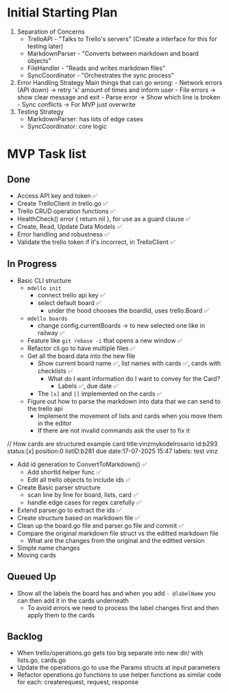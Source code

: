 # Initial Starting Plan

1. Separation of Concerns
    - TrelloAPI - "Talks to Trello's servers" (Create a interface for this for testing later)
    - MarkdownParser - "Converts between markdown and board objects"  
    - FileHandler - "Reads and writes markdown files"
    - SyncCoordinator - "Orchestrates the sync process"
2. Error Handling Strategy
    Main things that can go wrong:
        - Network errors (API down) → retry 'x' amount of times and inform user
        - File errors → show clear message and exit
        - Parse error → Show which line is broken
        - Sync conflicts → For MVP just overwrite
3. Testing Strategy
    - MarkdownParser: has lots of edge cases 
    - SyncCoordinator: core logic

# MVP Task list

## Done
- Access API key and token ✅
- Create TrelloClient in trello.go ✅
- Trello CRUD operation functions ✅
- HealthCheck() error { return nil }, for use as a guard clause ✅
- Create, Read, Update Data Models ✅
- Error handling and robustness ✅
- Validate the trello token if it's incorrect, in TrelloClient ✅

## In Progress
- Basic CLI structure
    - `mdello init`
        - connect trello api key ✅
        - select default board ✅
            - under the hood chooses the boardId, uses trello.Board ✅
    - `mdello boards`
        - change config.currentBoards → to new selected one like in railway ✅
    - Feature like `git rebase -i` that opens a new window ✅
    - Refactor cli.go to have multiple files ✅
    - Get all the board data into the new file
        - Show current board name ✅, list names with cards ✅, cards with checklists ✅
            - What do I want information do I want to convey for the Card?
                - Labels ✅, due date ✅
        - The `[x]` and `[]` implemented on the cards ✅
    - Figure out how to parse the markdown into data that we can send to the trello api
        - Implement the movement of lists and cards when you move them in the editor
        - If there are not invalid commands ask the user to fix it

// How cards are structured example
card title:vinzmykodelrosario
        id:b293
        status:[x]
        position:0
        listID:b281
        due date:17-07-2025 15:47
        labels:
                test
                vinz


- Add id generation to ConvertToMarkdown() ✅
    - Add shortId helper func ✅
    - Edit all trello objects to include ids ✅
- Create Basic parser structure
    - scan line by line for board, lists, card ✅
    - handle edge cases for regex carefully ✅
- Extend parser.go to extract the ids ✅
- Create structure based on markdown file ✅
- Clean up the board.go file and parser.go file and commit ✅
- Compare the original markdown file struct vs the editted markdown file
    - What are the changes from the original and the editted version
- Simple name changes
- Moving cards

## Queued Up
- Show all the labels the board has and when you add `- @labelName` you can then add it in the cards underneath
    - To avoid errors we need to process the label changes first and then apply them to the cards

## Backlog
- When trello/operations.go gets too big separate into new dir/ with lists.go, cards.go
- Update the operations.go to use the Params structs at input parameters
- Refactor operations.go functions to use helper functions as similar code for each: createrequest, request, response
